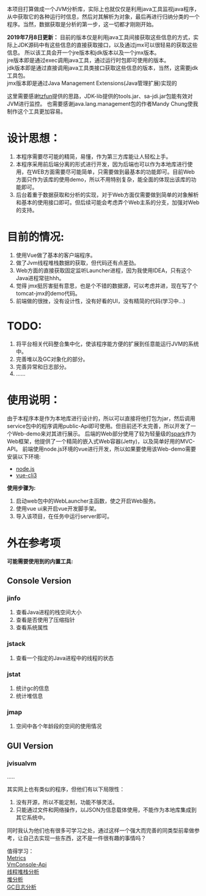 本项目打算做成一个JVM分析库，实际上也就仅仅是利用java工具监视java程序，从中获取它的各种运行时信息，然后对其解析为对象，最后再进行归纳分类的一个程序。当然，数据获取是分析的第一步，这一切都才刚刚开始。

**2019年7月8日更新：**
目前的版本仅是利用java工具间接获取这些信息的方式，实际上JDK源码中有这些信息的直接获取接口，以及通过jmx可以很轻易的获取这些信息。
所以该工具会开一个jre版本和jdk版本以及一个jmx版本。  
jre版本即是通过exec调用java工具，通过运行时包即可使用的版本。  
jdk版本即是通过直接调用java工具类接口获取这些信息的版本，当然，这需要jdk工具包。  
jmx版本即是通过Java Management Extensions(Java管理扩展)实现的

这里需要感谢[tzfun](https://github.com/tzfun)提供的思路，JDK-lib提供的tools.jar、sa-jdi.jar包能有效对JVM进行监控。
也需要感谢java.lang.management包的作者Mandy Chung使我制作这个工具更加容易。

# 设计思想：
1. 本程序需要尽可能的精简，易懂，作为第三方库能让人轻松上手。
2. 本程序采用前后端分离的形式进行开发，因为后端也可以作为本地库进行使用，在WEB方面需要尽可能简单，只需要做到最基本的功能即可。目前Web方面只作为该库的使用demo，所以不用特别复杂，能全面的体现出该库的功能即可。
3. 后台着重于数据获取和分析的实现，对于Web方面仅需要做到简单的对象解析和基本的使用接口即可。但后续可能会考虑弄个Web主系的分支，加强对Web的支持。

# 目前的情况:  
1. 使用Vue做了基本的客户端程序。
2. 做了Jvm线程堆栈数据的获取，但代码还有点差劲。
3. Web方面的直接获取固定监听Launcher进程，因为我使用IDEA，只有这个Java进程常驻hhh。
4. 觉得 jmx挺厉害挺有意思，也是个不错的数据源，可以考虑并进，现在写了个tomcat-jmx的demo代码。
5. 前端做的很挫，没有设计性，没有好看的UI，没有精简的代码(学习中...)

# TODO:  
1. 将平台相关代码整合集中化，使该程序能方便的扩展到任意能运行JVM的系统中。
2. 完善堆以及GC对象化的部分。
3. 完善异常和日志部分。  
4. ......

# 使用说明：
由于本程序本是作为本地库进行设计的，所以可以直接将他打包为jar，然后调用service包中的程序调用public-Api即可使用。但目前还不太完善，所以开发了一个Web-demo来对其进行展示。
后端的Web部分使用了较为轻量级的[spark](http://sparkjava.com/)作为Web框架，他提供了一个精简的嵌入式Web容器(Jetty)，以及简单好用的MVC-API。
前端使用node.js环境的vue进行开发，所以如果要使用该Web-demo需要安装以下环境:
- [node.js](https://nodejs.org/en/)
- [vue-cli3](https://cli.vuejs.org/)

**使用步骤为:**  
1. 启动web包中的WebLauncher主函数，使之开启Web服务。
2. 使用vue ui来开启vue开发脚手架。
3. 导入该项目，在任务中运行server即可。




# 外在参考项
**可能需要使用到的内置工具:**
## Console Version
### jinfo 
1. 查看Java进程的栈空间大小
2. 查看是否使用了压缩指针
3. 查看系统属性


### jstack
1. 查看一个指定的Java进程中的线程的状态

### jstat
1. 统计gc的信息
2. 统计堆信息

### jmap
1. 空间中各个年龄段的空间的使用情况


## GUI Version
### jvisualvm
.....


其实网上也有类似的程序，但他们有以下局限性：
1. 没有开源，所以不能定制，功能不够灵活。
2. 只能通过文件和网络操作，以JSON为信息载体使用，不能作为本地库集成到其它系统中。

同时我认为他们也有很多可学习之处，通过这样一个强大而完善的同类型前辈做参考，让自己去实现一些东西，这不是一件很有趣的事情吗？

值得学习：  
[Metrics](https://metrics.dropwizard.io/3.1.0)   
[VmConsole-Api](https://github.com/tzfun/VmConsole-Api)  
[线程堆栈分析](https://www.fastthread.io/index.jsp)    
[堆分析](https://heaphero.io/)  
[GC日志分析](https://gceasy.io/)